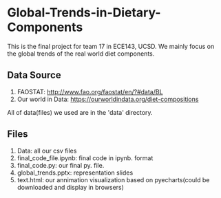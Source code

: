 # Global-Trends-in-Dietary-Components
This is the final project for team 17 in ECE143, UCSD. We mainly focus on the global trends of the real world diet components.

## Data Source
1. FAOSTAT: http://www.fao.org/faostat/en/?#data/BL
2. Our world in Data: https://ourworldindata.org/diet-compositions

All of data(files) we used are in the 'data' directory.

## Files
1. Data: all our csv files
2. final_code_file.ipynb: final code in ipynb. format
3. final_code.py: our final py. file. 
4. global_trends.pptx: representation slides
5. text.html: our annimation visualization based on pyecharts(could be downloaded and display in browsers)
